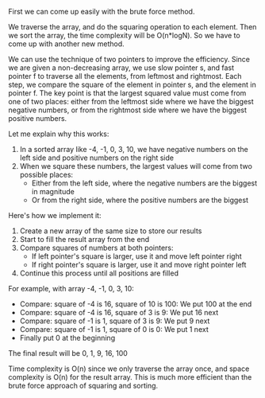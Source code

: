 First we can come up easily with the brute force method.

We traverse the array, and do the squaring operation to each element. Then we sort the array, the time complexity will be O(n*logN). So we have to come up with another new method.

We can use the technique of two pointers to improve the efficiency. Since we are given a non-decreasing array, we use slow pointer s, and fast pointer f to traverse all the elements, from leftmost and rightmost. Each step, we compare the square of the element in pointer s, and the element in pointer f. The key point is that the largest squared value must come from one of two places: either from the leftmost side where we have the biggest negative numbers, or from the rightmost side where we have the biggest positive numbers.

Let me explain why this works:
1. In a sorted array like -4, -1, 0, 3, 10, we have negative numbers on the left side and positive numbers on the right side
2. When we square these numbers, the largest values will come from two possible places:
   - Either from the left side, where the negative numbers are the biggest in magnitude
   - Or from the right side, where the positive numbers are the biggest

Here's how we implement it:
1. Create a new array of the same size to store our results
2. Start to fill the result array from the end
3. Compare squares of numbers at both pointers:
   - If left pointer's square is larger, use it and move left pointer right
   - If right pointer's square is larger, use it and move right pointer left
4. Continue this process until all positions are filled

For example, with array -4, -1, 0, 3, 10:
- Compare: square of -4 is 16, square of 10 is 100: We put 100 at the end
- Compare: square of -4 is 16, square of 3 is 9: We put 16 next
- Compare: square of -1 is 1, square of 3 is 9: We put 9 next
- Compare: square of -1 is 1, square of 0 is 0: We put 1 next
- Finally put 0 at the beginning

The final result will be 0, 1, 9, 16, 100

Time complexity is O(n) since we only traverse the array once, and space complexity is O(n) for the result array. This is much more efficient than the brute force approach of squaring and sorting.

